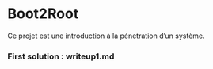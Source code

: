 # Boot2Root
Ce projet est une introduction à la pénetration d’un système.

### First solution : **writeup1.md**

